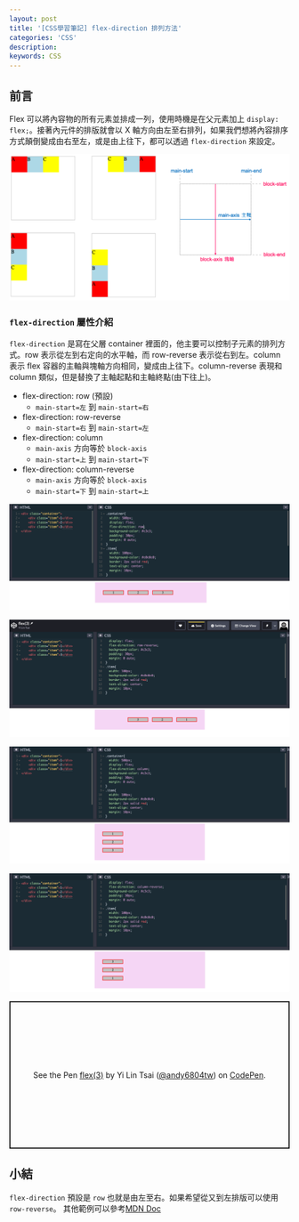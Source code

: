 ```yaml
---
layout: post
title: '[CSS學習筆記] flex-direction 排列方法'
categories: 'CSS'
description: 
keywords: CSS
---
```


## 前言
Flex 可以將內容物的所有元素並排成一列，使用時機是在父元素加上 `display: flex;`。接著內元件的排版就會以 X 軸方向由左至右排列，如果我們想將內容排序方式顛倒變成由右至左，或是由上往下，都可以透過 `flex-direction` 來設定。

![](/images/posts/css/2021/img1100527-5.png)


### `flex-direction` 屬性介紹
`flex-direction` 是寫在父層 container 裡面的，他主要可以控制子元素的排列方式。row 表示從左到右定向的水平軸，而 row-reverse 表示從右到左。column 表示 flex 容器的主軸與塊軸方向相同，變成由上往下。column-reverse 表現和 column 類似，但是替換了主軸起點和主軸終點(由下往上)。

- flex-direction: row (預設)
    - `main-start=左` 到 `main-start=右`
- flex-direction: row-reverse
    - `main-start=右` 到 `main-start=左`
- flex-direction: column
    - `main-axis` 方向等於 `block-axis`
    - `main-start=上` 到 `main-start=下`
- flex-direction: column-reverse
    - `main-axis` 方向等於 `block-axis`
    - `main-start=下` 到 `main-start=上`


![](/images/posts/css/2021/img1100527-1.png)

![](/images/posts/css/2021/img1100527-2.png)

![](/images/posts/css/2021/img1100527-3.png)

![](/images/posts/css/2021/img1100527-4.png)

<p class="codepen" data-height="265" data-theme-id="dark" data-default-tab="css,result" data-user="andy6804tw" data-slug-hash="LYWLaed" style="height: 265px; box-sizing: border-box; display: flex; align-items: center; justify-content: center; border: 2px solid; margin: 1em 0; padding: 1em;" data-pen-title="flex(3)">
  <span>See the Pen <a href="https://codepen.io/andy6804tw/pen/LYWLaed">
  flex(3)</a> by Yi Lin Tsai  (<a href="https://codepen.io/andy6804tw">@andy6804tw</a>)
  on <a href="https://codepen.io">CodePen</a>.</span>
</p>
<script async src="https://cpwebassets.codepen.io/assets/embed/ei.js"></script>

## 小結
`flex-direction` 預設是 `row` 也就是由左至右。如果希望從又到左排版可以使用 `row-reverse`。
其他範例可以參考[MDN Doc](https://developer.mozilla.org/en-US/docs/Web/CSS/flex-direction)

